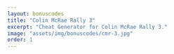 ```yaml
---
layout: bonuscodes
title: "Colin McRae Rally 3"
excerpt: "Cheat Generator for Colin McRae Rally 3."
image: "assets/img/bonuscodes/cmr-3.jpg"
order: 1
---
```


<script type="text/python">
from browser import ajax, bind, document, html
from generators import cmr3

@bind('#cheat-gen-form', 'submit')
def onGenerate(ev):
    data = ajax.form_data(ev.target)

    accessCode = int(data.get('access-code'))
    cheatCodes = ['Buggy', 'Plane', 'Hovercraft', 'Battle Tank', 'RC Car', 'All Cars', 'All Tracks', 'All Parts',
                    'All Difficulties', 'Ford Super Focus']

    outputBlock = document['output-window']
    outputs = outputBlock.select_one('output')
    outputBlock.style.display = 'block'
    outputs.clear()

    def gen():
        for index, cheat in enumerate(cheatCodes):
            cryptedCode = cmr3.generateCode(accessCode, index)
            if cryptedCode:
                yield cheat, cryptedCode
    outputs <= html.DL(html.DIV(html.DT(term + ':') + ' ' + html.DD(code)) for term, code in gen())

document['access-code'].min = 1
document['access-code'].max = cmr3.ACCESS_CODE_MAX
</script>

